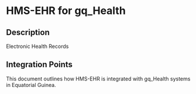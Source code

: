 # HMS-EHR for gq_Health

## Description

Electronic Health Records

## Integration Points

This document outlines how HMS-EHR is integrated with gq_Health systems in Equatorial Guinea.
